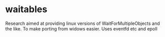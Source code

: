# waitables
Research aimed at providing linux versions of WaitForMultipleObjects and the like.
To make porting from widows easier.
Uses eventfd etc and epoll
